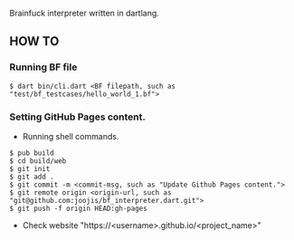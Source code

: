 Brainfuck interpreter written in dartlang.

## HOW TO

### Running BF file

```shell
$ dart bin/cli.dart <BF filepath, such as "test/bf_testcases/hello_world_1.bf">
```

### Setting GitHub Pages content.

 - Running shell commands.

```shell
$ pub build
$ cd build/web
$ git init
$ git add .
$ git commit -m <commit-msg, such as "Update Github Pages content.">
$ git remote origin <origin-url, such as "git@github.com:joojis/bf_interpreter.dart.git">
$ git push -f origin HEAD:gh-pages
```

 - Check website "https://\<username\>.github.io/\<project_name\>"


